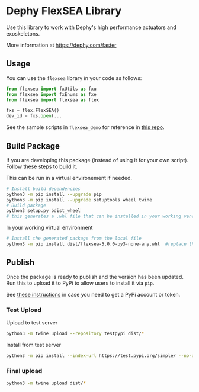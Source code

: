 # Dephy FlexSEA Library

Use this library to work with Dephy's high performance actuators and exoskeletons.

More information at https://dephy.com/faster

## Usage

You can use the `flexsea` library in your code as follows:

```python
from flexsea import fxUtils as fxu
from flexsea import fxEnums as fxe
from flexsea import flexsea as flex

fxs = flex.FlexSEA()
dev_id = fxs.open(...
```

See the sample scripts in `flexsea_demo` for reference in [this repo](https://github.com/DephyInc/Actuator-Package/tree/master/Python).

## Build Package

If you are developing this package (instead of using it for your own script). Follow these steps to build it.

This can be run in a virtual environement if needed.

```bash
# Install build dependencies
python3 -m pip install --upgrade pip
python3 -m pip install --upgrade setuptools wheel twine
# Build package
python3 setup.py bdist_wheel
# this generates a .whl file that can be installed in your working venv
```

In your working virtual environment
```bash
# Install the generated package from the local file
python3 -m pip install dist/flexsea-5.0.0-py3-none-any.whl  #replace the version if needed
```

## Publish
Once the package is ready to publish and the version has been updated. Run this to upload it to PyPi to allow users to install it via `pip`.

See [these instructions](https://packaging.python.org/tutorials/packaging-projects/) in case you need to get a PyPi account or token.

### Test Upload
Upload to test server
```bash
python3 -m twine upload --repository testpypi dist/*
```
Install from test server
```bash
python3 -m pip install --index-url https://test.pypi.org/simple/ --no-deps flexsea
```

### Final upload
```bash
python3 -m twine upload dist/*
```
